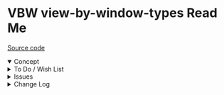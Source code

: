 # VBW view-by-window-types Read Me

[Source code]( https://github.com/ladybug-tools/spider-gbxml-tools/blob/master/spider-gbxml-viewer/v-0-16-01/js-view/vbw-view-by-window-types.js )

<details open >

<summary>Concept</summary>


</details>

<details>

<summary>To Do / Wish List</summary>


</details>

<details>

<summary>Issues</summary>


</details>

<details>

<summary>Change Log</summary>

### 2019-06-28 ~ Theo

VBW 0.16-01-2vbw

* F - VBW.js: Add display attributes in popup
* F - VBW.js: Add show/hide openings by type
* F - First commit of read me

</details>